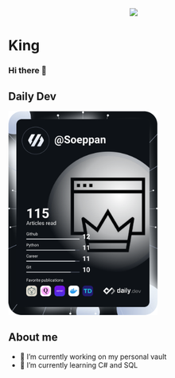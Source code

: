 <div id="header" align="center">
  <img src="https://media.giphy.com/media/d9BqB1cZxBfR31Qniz/giphy.gif" width="100"/>
</div>

# King
### Hi there 👋

<!--
**Michel-Prins/Michel-Prins** is a ✨ _special_ ✨ repository because its `README.md` (this file) appears on your GitHub profile.

Here are some ideas to get you started:
-->

## Daily Dev
<a href="https://app.daily.dev/Soeppan"><img src="https://github.com/Michel-Prins/Michel-Prins/blob/main/devcard.svg" width="300" alt="Michel's Dev Card"/></a>

## About me
- 🔭 I’m currently working on my personal vault
- 🌱 I’m currently learning C# and SQL
